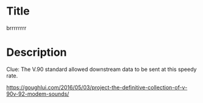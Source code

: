 # Title

brrrrrrrr

# Description

Clue: The V.90 standard allowed downstream data to be sent at this speedy rate.

https://goughlui.com/2016/05/03/project-the-definitive-collection-of-v-90v-92-modem-sounds/
